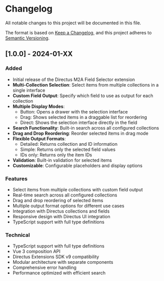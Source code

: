 # Changelog

All notable changes to this project will be documented in this file.

The format is based on [Keep a Changelog](https://keepachangelog.com/en/1.0.0/),
and this project adheres to [Semantic Versioning](https://semver.org/spec/v2.0.0.html).

## [1.0.0] - 2024-01-XX

### Added
- Initial release of the Directus M2A Field Selector extension
- **Multi-Collection Selection**: Select items from multiple collections in a single interface
- **Custom Field Output**: Specify which field to use as output for each collection
- **Multiple Display Modes**: 
  - Button: Opens a drawer with the selection interface
  - Drag: Shows selected items in a draggable list for reordering
  - Direct: Shows the selection interface directly in the field
- **Search Functionality**: Built-in search across all configured collections
- **Drag and Drop Reordering**: Reorder selected items in drag mode
- **Flexible Output Formats**: 
  - Detailed: Returns collection and ID information
  - Simple: Returns only the selected field values
  - IDs only: Returns only the item IDs
- **Validation**: Built-in validation for selected items
- **Customizable**: Configurable placeholders and display options

### Features
- Select items from multiple collections with custom field output
- Real-time search across all configured collections
- Drag and drop reordering of selected items
- Multiple output format options for different use cases
- Integration with Directus collections and fields
- Responsive design with Directus UI integration
- TypeScript support with full type definitions

### Technical
- TypeScript support with full type definitions
- Vue 3 composition API
- Directus Extensions SDK v9 compatibility
- Modular architecture with separate components
- Comprehensive error handling
- Performance optimized with efficient search
